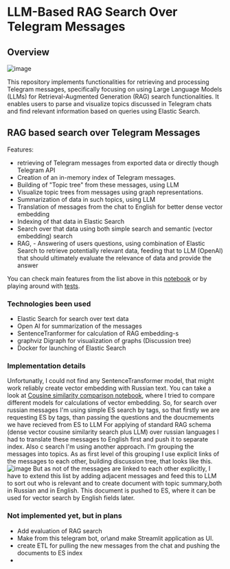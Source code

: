 # LLM-Based RAG Search Over Telegram Messages

## Overview
![image](https://github.com/user-attachments/assets/89ebf96e-bc44-4a99-a7ee-c0126ef0d62b)


This repository implements functionalities for retrieving and processing Telegram messages, specifically focusing on using Large Language Models (LLMs) for Retrieval-Augmented Generation (RAG) search functionalities. It enables users to parse and visualize topics discussed in Telegram chats and find relevant information based on queries using Elastic Search.

## RAG based search over Telegram Messages
Features:
- retrieving of Telegram messages from exported data or directly though Telegram API
- Creation of  an in-memory index of Telegram messages.
- Building of "Topic tree" from these messages, using LLM
- Visualize topic trees from messages using graph representations.
- Summarization of data in such topics, using LLM
- Translation of messages from the chat to English for better dense vector embedding
- Indexing of that data in Elastic Search
- Search over that data using both simple search and semantic (vector embedding) search
- RAG, - Answering of users questions, using combination of Elastic Search to retrieve potentially relevant data, feeding that to LLM (OpenAI) that should ultimately evaluate the relevance of data and provide the answer

You can check main features from the list above in this [notebook](telegram_llm_playing_around.ipynb)
or by playing around with [tests](tests.py).
### Technologies been used
- Elastic Search for search over text data
- Open AI for summarization of the messages
- SentenceTranformer for calculation of RAG embedding-s
- graphviz  Digraph for visualization of graphs (Discussion tree)
- Docker for launching of Elastic Search
  
### Implementation details
Unfortunatly, I could not find any SentenceTransformer model, that might work reliably create vector embedding  with Russian text.
You can take a look at  [Cousine similarity comparison notebook](cousine_similarity.ipynb), where I tried to compare different models for calculations of vector embedding.
So, for search over russian messages I'm using simple ES search by tags, so that firstly we are requesting ES by tags, than passing the questions and the doucmements we have recieved from ES to LLM
For applying of standard RAG schema (dense vector cousine similarity search plus LLM) over russian languages I had to translate these messages to English first and push it to separate index.
Also c search I'm using another approach. I'm grouping the messages into topics. As as first level of this grouping I use explicit links of the messages to each other, building discussion tree, that looks like this.
![image](https://github.com/user-attachments/assets/8206dc68-1971-47d5-b849-e3d29c6cf907)
But as not of the messages are linked to each other explicitly, I have to extend this list by adding adjacent messages and feed this to LLM to sort out who is relevant and to create document with topic summary,both in Russian and in English. This document is pushed to ES, where it can be used for vector search by English fields later.

### Not implemented yet, but in plans
- Add evaluation of RAG search
- Make from this telegram bot, or\and make Streamlit application as UI. 
- create ETL for pulling the new messages from the chat and pushing the documents to ES index
- 


